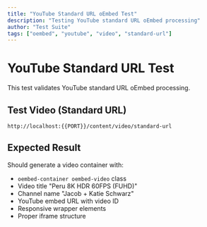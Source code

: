 ```yaml
---
title: "YouTube Standard URL oEmbed Test"
description: "Testing YouTube standard URL oEmbed processing"
author: "Test Suite"
tags: ["oembed", "youtube", "video", "standard-url"]
---
```


# YouTube Standard URL Test

This test validates YouTube standard URL oEmbed processing.

## Test Video (Standard URL)

```oembed
http://localhost:{{PORT}}/content/video/standard-url
```

## Expected Result

Should generate a video container with:
- `oembed-container oembed-video` class
- Video title "Peru 8K HDR 60FPS (FUHD)"
- Channel name "Jacob + Katie Schwarz"
- YouTube embed URL with video ID
- Responsive wrapper elements
- Proper iframe structure 